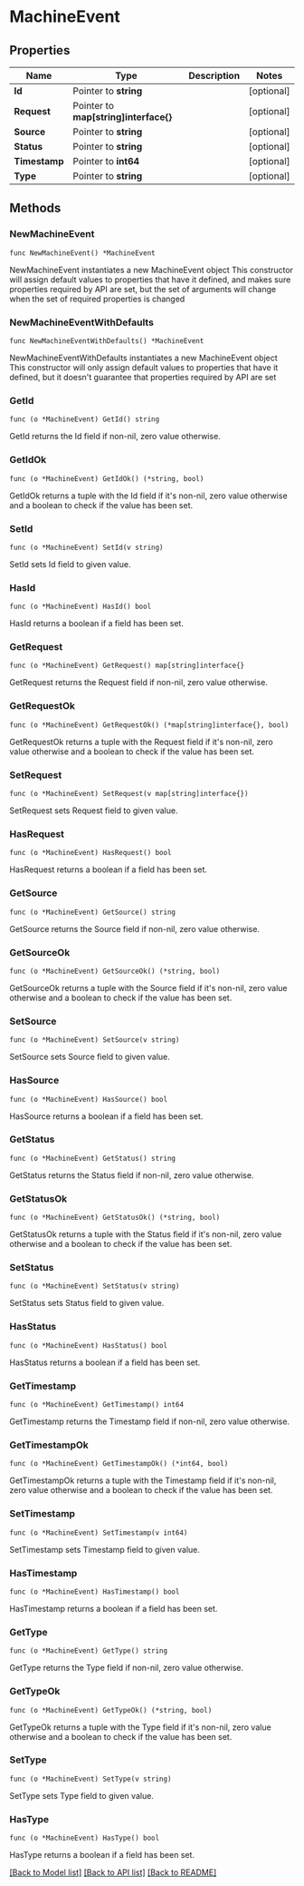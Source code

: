 # MachineEvent

## Properties

Name | Type | Description | Notes
------------ | ------------- | ------------- | -------------
**Id** | Pointer to **string** |  | [optional] 
**Request** | Pointer to **map[string]interface{}** |  | [optional] 
**Source** | Pointer to **string** |  | [optional] 
**Status** | Pointer to **string** |  | [optional] 
**Timestamp** | Pointer to **int64** |  | [optional] 
**Type** | Pointer to **string** |  | [optional] 

## Methods

### NewMachineEvent

`func NewMachineEvent() *MachineEvent`

NewMachineEvent instantiates a new MachineEvent object
This constructor will assign default values to properties that have it defined,
and makes sure properties required by API are set, but the set of arguments
will change when the set of required properties is changed

### NewMachineEventWithDefaults

`func NewMachineEventWithDefaults() *MachineEvent`

NewMachineEventWithDefaults instantiates a new MachineEvent object
This constructor will only assign default values to properties that have it defined,
but it doesn't guarantee that properties required by API are set

### GetId

`func (o *MachineEvent) GetId() string`

GetId returns the Id field if non-nil, zero value otherwise.

### GetIdOk

`func (o *MachineEvent) GetIdOk() (*string, bool)`

GetIdOk returns a tuple with the Id field if it's non-nil, zero value otherwise
and a boolean to check if the value has been set.

### SetId

`func (o *MachineEvent) SetId(v string)`

SetId sets Id field to given value.

### HasId

`func (o *MachineEvent) HasId() bool`

HasId returns a boolean if a field has been set.

### GetRequest

`func (o *MachineEvent) GetRequest() map[string]interface{}`

GetRequest returns the Request field if non-nil, zero value otherwise.

### GetRequestOk

`func (o *MachineEvent) GetRequestOk() (*map[string]interface{}, bool)`

GetRequestOk returns a tuple with the Request field if it's non-nil, zero value otherwise
and a boolean to check if the value has been set.

### SetRequest

`func (o *MachineEvent) SetRequest(v map[string]interface{})`

SetRequest sets Request field to given value.

### HasRequest

`func (o *MachineEvent) HasRequest() bool`

HasRequest returns a boolean if a field has been set.

### GetSource

`func (o *MachineEvent) GetSource() string`

GetSource returns the Source field if non-nil, zero value otherwise.

### GetSourceOk

`func (o *MachineEvent) GetSourceOk() (*string, bool)`

GetSourceOk returns a tuple with the Source field if it's non-nil, zero value otherwise
and a boolean to check if the value has been set.

### SetSource

`func (o *MachineEvent) SetSource(v string)`

SetSource sets Source field to given value.

### HasSource

`func (o *MachineEvent) HasSource() bool`

HasSource returns a boolean if a field has been set.

### GetStatus

`func (o *MachineEvent) GetStatus() string`

GetStatus returns the Status field if non-nil, zero value otherwise.

### GetStatusOk

`func (o *MachineEvent) GetStatusOk() (*string, bool)`

GetStatusOk returns a tuple with the Status field if it's non-nil, zero value otherwise
and a boolean to check if the value has been set.

### SetStatus

`func (o *MachineEvent) SetStatus(v string)`

SetStatus sets Status field to given value.

### HasStatus

`func (o *MachineEvent) HasStatus() bool`

HasStatus returns a boolean if a field has been set.

### GetTimestamp

`func (o *MachineEvent) GetTimestamp() int64`

GetTimestamp returns the Timestamp field if non-nil, zero value otherwise.

### GetTimestampOk

`func (o *MachineEvent) GetTimestampOk() (*int64, bool)`

GetTimestampOk returns a tuple with the Timestamp field if it's non-nil, zero value otherwise
and a boolean to check if the value has been set.

### SetTimestamp

`func (o *MachineEvent) SetTimestamp(v int64)`

SetTimestamp sets Timestamp field to given value.

### HasTimestamp

`func (o *MachineEvent) HasTimestamp() bool`

HasTimestamp returns a boolean if a field has been set.

### GetType

`func (o *MachineEvent) GetType() string`

GetType returns the Type field if non-nil, zero value otherwise.

### GetTypeOk

`func (o *MachineEvent) GetTypeOk() (*string, bool)`

GetTypeOk returns a tuple with the Type field if it's non-nil, zero value otherwise
and a boolean to check if the value has been set.

### SetType

`func (o *MachineEvent) SetType(v string)`

SetType sets Type field to given value.

### HasType

`func (o *MachineEvent) HasType() bool`

HasType returns a boolean if a field has been set.


[[Back to Model list]](../README.md#documentation-for-models) [[Back to API list]](../README.md#documentation-for-api-endpoints) [[Back to README]](../README.md)


